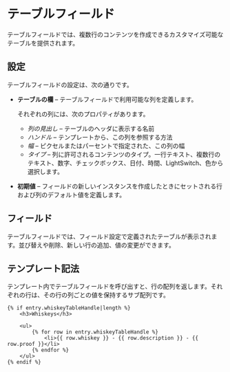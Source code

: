 # テーブルフィールド

テーブルフィールドでは、複数行のコンテンツを作成できるカスタマイズ可能なテーブルを提供されます。

## 設定

テーブルフィールドの設定は、次の通りです。

* **テーブルの欄** – テーブルフィールドで利用可能な列を定義します。

   それぞれの列には、次のプロパティがあります。

   * *列の見出し* – テーブルのヘッダに表示する名前
   * *ハンドル* – テンプレートから、この列を参照する方法
   * *幅* – ピクセルまたはパーセントで指定された、この列の幅
   * *タイプ* – 列に許可されるコンテンツのタイプ。一行テキスト、複数行のテキスト、数字、チェックボックス、日付、時間、LightSwitch、色から選択します。

* **初期値** – フィールドの新しいインスタンスを作成したときにセットされる行および列のデフォルト値を定義します。


## フィールド

テーブルフィールドでは、フィールド設定で定義されたテーブルが表示されます。並び替えや削除、新しい行の追加、値の変更ができます。

## テンプレート記法

テンプレート内でテーブルフィールドを呼び出すと、行の配列を返します。それぞれの行は、その行の列ごとの値を保持するサブ配列です。

```twig
{% if entry.whiskeyTableHandle|length %}
    <h3>Whiskeys</h3>

    <ul>
        {% for row in entry.whiskeyTableHandle %}
            <li>{{ row.whiskey }} - {{ row.description }} - {{ row.proof }}</li>
        {% endfor %}
    </ul>
{% endif %}
```

